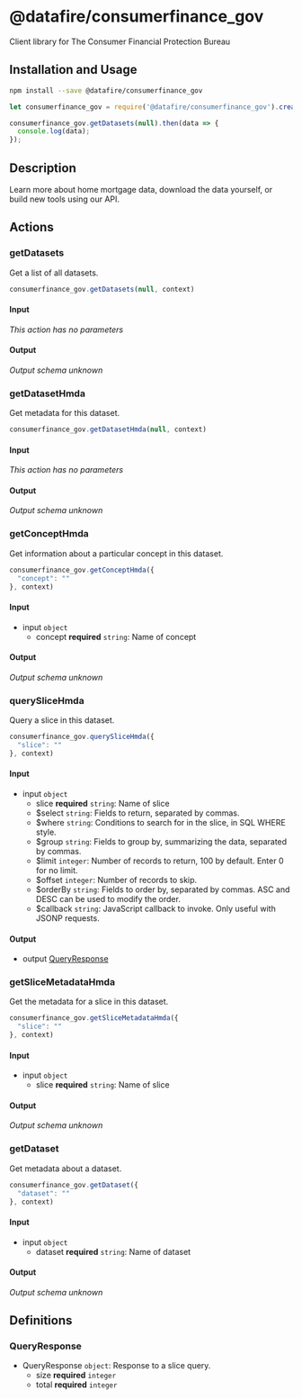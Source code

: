 # @datafire/consumerfinance_gov

Client library for The Consumer Financial Protection Bureau

## Installation and Usage
```bash
npm install --save @datafire/consumerfinance_gov
```
```js
let consumerfinance_gov = require('@datafire/consumerfinance_gov').create();

consumerfinance_gov.getDatasets(null).then(data => {
  console.log(data);
});
```

## Description

Learn more about home mortgage data, download the data yourself, or build new tools using our API.

## Actions

### getDatasets
Get a list of all datasets.


```js
consumerfinance_gov.getDatasets(null, context)
```

#### Input
*This action has no parameters*

#### Output
*Output schema unknown*

### getDatasetHmda
Get metadata for this dataset.


```js
consumerfinance_gov.getDatasetHmda(null, context)
```

#### Input
*This action has no parameters*

#### Output
*Output schema unknown*

### getConceptHmda
Get information about a particular concept in this dataset.


```js
consumerfinance_gov.getConceptHmda({
  "concept": ""
}, context)
```

#### Input
* input `object`
  * concept **required** `string`: Name of concept

#### Output
*Output schema unknown*

### querySliceHmda
Query a slice in this dataset.


```js
consumerfinance_gov.querySliceHmda({
  "slice": ""
}, context)
```

#### Input
* input `object`
  * slice **required** `string`: Name of slice
  * $select `string`: Fields to return, separated by commas.
  * $where `string`: Conditions to search for in the slice, in SQL WHERE style.
  * $group `string`: Fields to group by, summarizing the data, separated by commas.
  * $limit `integer`: Number of records to return, 100 by default. Enter 0 for no limit.
  * $offset `integer`: Number of records to skip.
  * $orderBy `string`: Fields to order by, separated by commas. ASC and DESC can be used to modify the order.
  * $callback `string`: JavaScript callback to invoke. Only useful with JSONP requests.

#### Output
* output [QueryResponse](#queryresponse)

### getSliceMetadataHmda
Get the metadata for a slice in this dataset.


```js
consumerfinance_gov.getSliceMetadataHmda({
  "slice": ""
}, context)
```

#### Input
* input `object`
  * slice **required** `string`: Name of slice

#### Output
*Output schema unknown*

### getDataset
Get metadata about a dataset.


```js
consumerfinance_gov.getDataset({
  "dataset": ""
}, context)
```

#### Input
* input `object`
  * dataset **required** `string`: Name of dataset

#### Output
*Output schema unknown*



## Definitions

### QueryResponse
* QueryResponse `object`: Response to a slice query.
  * size **required** `integer`
  * total **required** `integer`


